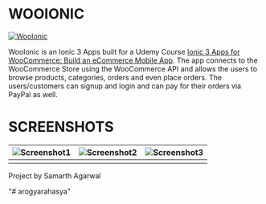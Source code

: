 # WOOIONIC

[![WooIonic](http://image.prntscr.com/image/b9ca6de4976b4f42bb0a40aeb9df3cef.png)](https://www.udemy.com/ionic-3-apps-for-woocommerce-build-an-ecommerce-mobile-app/)

WooIonic is an Ionic 3 Apps built for a Udemy Course [Ionic 3 Apps for WooCommerce: Build an eCommerce Mobile App][df1]. The app connects to the WooCommerce Store using the WooCommerce API and allows the users to browse products, categories, orders and even place orders. The users/customers can signup and login and can pay for their orders via PayPal as well. 

# SCREENSHOTS

| ![Screenshot1](http://i.imgur.com/EK4Eddd.jpg) | ![Screenshot2](http://i.imgur.com/9bwruUm.jpg) | ![Screenshot3](http://i.imgur.com/qflN5wj.jpg) |
| ------ | ------ | ------ |
|  |  |  |

Project by Samarth Agarwal

   [df1]: <https://www.udemy.com/ionic-3-apps-for-woocommerce-build-an-ecommerce-mobile-app/>
  
"# arogyarahasya" 
